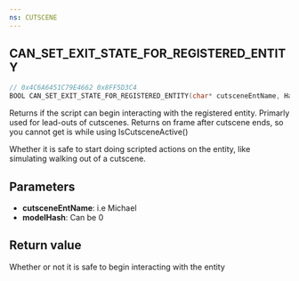 ```yaml
---
ns: CUTSCENE
---
```

## CAN_SET_EXIT_STATE_FOR_REGISTERED_ENTITY

```c
// 0x4C6A6451C79E4662 0x8FF5D3C4
BOOL CAN_SET_EXIT_STATE_FOR_REGISTERED_ENTITY(char* cutsceneEntName, Hash modelHash);
```
Returns if the script can begin interacting with the registered entity. Primarly used for lead-outs of cutscenes.
Returns on frame after cutscene ends, so you cannot get is while using IsCutsceneActive()

Whether it is safe to start doing scripted actions on the entity, like simulating walking out of a cutscene.

## Parameters
* **cutsceneEntName**: i.e Michael
* **modelHash**: Can be 0

## Return value
Whether or not it is safe to begin interacting with the entity